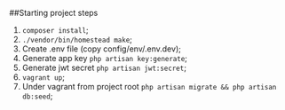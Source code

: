 ##Starting project steps
1. `composer install`;
2. `./vendor/bin/homestead make`;
3. Create .env file (copy config/env/.env.dev);
4. Generate app key `php artisan key:generate`;
5. Generate jwt secret `php artisan jwt:secret`;
6. `vagrant up`;
7. Under vagrant from project root `php artisan migrate && php artisan db:seed`;